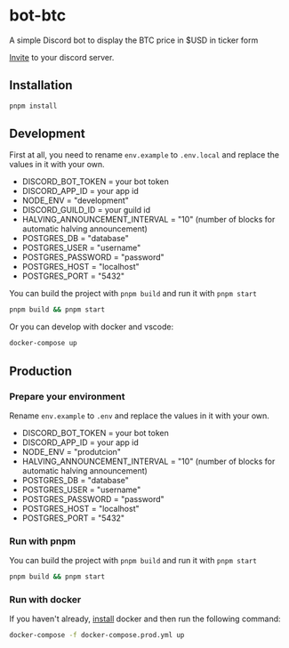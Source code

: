 # bot-btc

A simple Discord bot to display the BTC price in $USD in ticker form

[Invite](https://discord.com/oauth2/authorize?client_id=1209503705377021953&permissions=335629312&scope=applications.commands+bot) to your discord server.

## Installation

```bash
pnpm install
```

## Development

First at all, you need to rename `env.example` to `.env.local` and replace the values in it with your own.

- DISCORD_BOT_TOKEN = your bot token
- DISCORD_APP_ID = your app id
- NODE_ENV = "development"
- DISCORD_GUILD_ID = your guild id
- HALVING_ANNOUNCEMENT_INTERVAL = "10" (number of blocks for automatic halving announcement)
- POSTGRES_DB = "database"
- POSTGRES_USER = "username"
- POSTGRES_PASSWORD = "password"
- POSTGRES_HOST = "localhost"
- POSTGRES_PORT = "5432"

You can build the project with `pnpm build` and run it with `pnpm start`

```bash
pnpm build && pnpm start
```

Or you can develop with docker and vscode:

```bash
docker-compose up
```

## Production

### Prepare your environment

Rename `env.example` to `.env` and replace the values in it with your own.

- DISCORD_BOT_TOKEN = your bot token
- DISCORD_APP_ID = your app id
- NODE_ENV = "produtcion"
- HALVING_ANNOUNCEMENT_INTERVAL = "10" (number of blocks for automatic halving announcement)
- POSTGRES_DB = "database"
- POSTGRES_USER = "username"
- POSTGRES_PASSWORD = "password"
- POSTGRES_HOST = "localhost"
- POSTGRES_PORT = "5432"

### Run with pnpm

You can build the project with `pnpm build` and run it with `pnpm start`

```bash
pnpm build && pnpm start
```

### Run with docker

If you haven't already, [install](https://docs.docker.com/compose/install/) docker and then run the following command:

```bash
docker-compose -f docker-compose.prod.yml up
```
